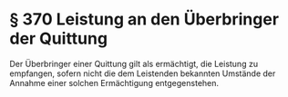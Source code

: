 # § 370 Leistung an den Überbringer der Quittung
Der Überbringer einer Quittung gilt als ermächtigt, die Leistung zu empfangen, sofern nicht die dem Leistenden bekannten Umstände der Annahme einer solchen Ermächtigung entgegenstehen.